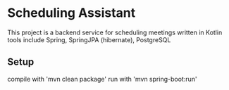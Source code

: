 # Scheduling Assistant
This project is a backend service for scheduling meetings written in Kotlin
tools include Spring, SpringJPA (hibernate), PostgreSQL


## Setup 
compile with 'mvn clean package'
run with 'mvn spring-boot:run'